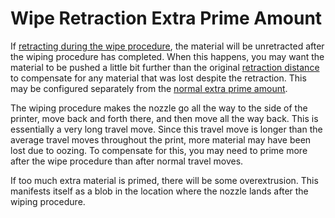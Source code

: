 Wipe Retraction Extra Prime Amount
====
If [retracting during the wipe procedure](wipe_retraction_enable.md), the material will be unretracted after the wiping procedure has completed. When this happens, you may want the material to be pushed a little bit further than the original [retraction distance](wipe_retraction_amount.md) to compensate for any material that was lost despite the retraction. This may be configured separately from the [normal extra prime amount](travel/retraction_extra_prime_amount.md).

The wiping procedure makes the nozzle go all the way to the side of the printer, move back and forth there, and then move all the way back. This is essentially a very long travel move. Since this travel move is longer than the average travel moves throughout the print, more material may have been lost due to oozing. To compensate for this, you may need to prime more after the wipe procedure than after normal travel moves.

If too much extra material is primed, there will be some overextrusion. This manifests itself as a blob in the location where the nozzle lands after the wiping procedure.